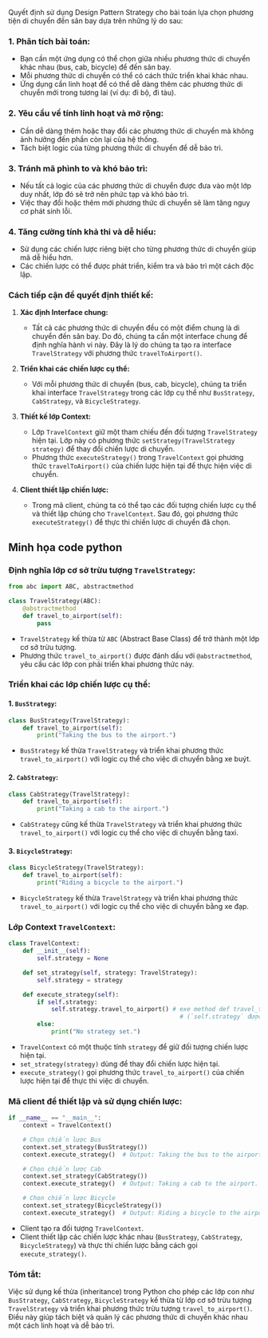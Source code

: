 Quyết định sử dụng Design Pattern Strategy cho bài toán lựa chọn phương tiện di chuyển đến sân bay dựa trên những lý do sau:

### 1. **Phân tích bài toán:**
- Bạn cần một ứng dụng có thể chọn giữa nhiều phương thức di chuyển khác nhau (bus, cab, bicycle) để đến sân bay.
- Mỗi phương thức di chuyển có thể có cách thức triển khai khác nhau.
- Ứng dụng cần linh hoạt để có thể dễ dàng thêm các phương thức di chuyển mới trong tương lai (ví dụ: đi bộ, đi tàu).

### 2. **Yêu cầu về tính linh hoạt và mở rộng:**
- Cần dễ dàng thêm hoặc thay đổi các phương thức di chuyển mà không ảnh hưởng đến phần còn lại của hệ thống.
- Tách biệt logic của từng phương thức di chuyển để dễ bảo trì.

### 3. **Tránh mã phình to và khó bảo trì:**
- Nếu tất cả logic của các phương thức di chuyển được đưa vào một lớp duy nhất, lớp đó sẽ trở nên phức tạp và khó bảo trì.
- Việc thay đổi hoặc thêm mới phương thức di chuyển sẽ làm tăng nguy cơ phát sinh lỗi.

### 4. **Tăng cường tính khả thi và dễ hiểu:**
- Sử dụng các chiến lược riêng biệt cho từng phương thức di chuyển giúp mã dễ hiểu hơn.
- Các chiến lược có thể được phát triển, kiểm tra và bảo trì một cách độc lập.

### Cách tiếp cận để quyết định thiết kế:

1. **Xác định Interface chung:**
   - Tất cả các phương thức di chuyển đều có một điểm chung là di chuyển đến sân bay. Do đó, chúng ta cần một interface chung để định nghĩa hành vi này. Đây là lý do chúng ta tạo ra interface `TravelStrategy` với phương thức `travelToAirport()`.

2. **Triển khai các chiến lược cụ thể:**
   - Với mỗi phương thức di chuyển (bus, cab, bicycle), chúng ta triển khai interface `TravelStrategy` trong các lớp cụ thể như `BusStrategy`, `CabStrategy`, và `BicycleStrategy`.

3. **Thiết kế lớp Context:**
   - Lớp `TravelContext` giữ một tham chiếu đến đối tượng `TravelStrategy` hiện tại. Lớp này có phương thức `setStrategy(TravelStrategy strategy)` để thay đổi chiến lược di chuyển.
   - Phương thức `executeStrategy()` trong `TravelContext` gọi phương thức `travelToAirport()` của chiến lược hiện tại để thực hiện việc di chuyển.

4. **Client thiết lập chiến lược:**
   - Trong mã client, chúng ta có thể tạo các đối tượng chiến lược cụ thể và thiết lập chúng cho `TravelContext`. Sau đó, gọi phương thức `executeStrategy()` để thực thi chiến lược di chuyển đã chọn.

## Minh họa code python

### Định nghĩa lớp cơ sở trừu tượng `TravelStrategy`:
```python
from abc import ABC, abstractmethod

class TravelStrategy(ABC):
    @abstractmethod
    def travel_to_airport(self):
        pass
```
- `TravelStrategy` kế thừa từ `ABC` (Abstract Base Class) để trở thành một lớp cơ sở trừu tượng.
- Phương thức `travel_to_airport()` được đánh dấu với `@abstractmethod`, yêu cầu các lớp con phải triển khai phương thức này.

### Triển khai các lớp chiến lược cụ thể:
#### 1. `BusStrategy`:
```python
class BusStrategy(TravelStrategy):
    def travel_to_airport(self):
        print("Taking the bus to the airport.")
```
- `BusStrategy` kế thừa `TravelStrategy` và triển khai phương thức `travel_to_airport()` với logic cụ thể cho việc di chuyển bằng xe buýt.

#### 2. `CabStrategy`:
```python
class CabStrategy(TravelStrategy):
    def travel_to_airport(self):
        print("Taking a cab to the airport.")
```
- `CabStrategy` cũng kế thừa `TravelStrategy` và triển khai phương thức `travel_to_airport()` với logic cụ thể cho việc di chuyển bằng taxi.

#### 3. `BicycleStrategy`:
```python
class BicycleStrategy(TravelStrategy):
    def travel_to_airport(self):
        print("Riding a bicycle to the airport.")
```
- `BicycleStrategy` kế thừa `TravelStrategy` và triển khai phương thức `travel_to_airport()` với logic cụ thể cho việc di chuyển bằng xe đạp.

### Lớp Context `TravelContext`:
```python
class TravelContext:
    def __init__(self):
        self.strategy = None

    def set_strategy(self, strategy: TravelStrategy):
        self.strategy = strategy

    def execute_strategy(self):
        if self.strategy:
            self.strategy.travel_to_airport() # exe method def travel_to_airport(self) của đối tượng hiện tại
                                                # (`self.strategy` được truyền vào ).
        else:
            print("No strategy set.")
```
- `TravelContext` có một thuộc tính `strategy` để giữ đối tượng chiến lược hiện tại.
- `set_strategy(strategy)` dùng để thay đổi chiến lược hiện tại.
- `execute_strategy()` gọi phương thức `travel_to_airport()` của chiến lược hiện tại để thực thi việc di chuyển.

### Mã client để thiết lập và sử dụng chiến lược:
```python
if __name__ == "__main__":
    context = TravelContext()

    # Chọn chiến lược Bus
    context.set_strategy(BusStrategy())
    context.execute_strategy()  # Output: Taking the bus to the airport.

    # Chọn chiến lược Cab
    context.set_strategy(CabStrategy())
    context.execute_strategy()  # Output: Taking a cab to the airport.

    # Chọn chiến lược Bicycle
    context.set_strategy(BicycleStrategy())
    context.execute_strategy()  # Output: Riding a bicycle to the airport.
```
- Client tạo ra đối tượng `TravelContext`.
- Client thiết lập các chiến lược khác nhau (`BusStrategy`, `CabStrategy`, `BicycleStrategy`) và thực thi chiến lược bằng cách gọi `execute_strategy()`.

### Tóm tắt:
Việc sử dụng kế thừa (inheritance) trong Python cho phép các lớp con như `BusStrategy`, `CabStrategy`, `BicycleStrategy` kế thừa từ lớp cơ sở trừu tượng `TravelStrategy` và triển khai phương thức trừu tượng `travel_to_airport()`. Điều này giúp tách biệt và quản lý các phương thức di chuyển khác nhau một cách linh hoạt và dễ bảo trì.
